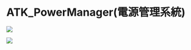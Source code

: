 # ATK_PowerManager(電源管理系統)

![](https://atkseegow.github.io/ATK_PowerManager/assets/img/P_00000000_000001.jpg)

![](https://atkseegow.github.io/ATK_PowerManager/assets/img/P_00000000_000002.jpg)